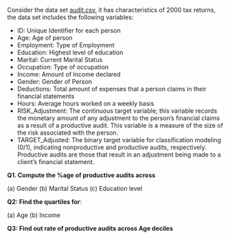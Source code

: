 Consider the data set [audit.csv](https://raw.githubusercontent.com/Gunnvant/PythonForModellers/master/Data/audit.csv), it has characteristics of 2000 tax returns, the data set includes the following variables:
- ID: Unique Identifier for each person
- Age: Age of person
- Employment: Type of Employment
- Education: Highest level of education
- Marital: Current Marital Status
- Occupation: Type of occupation
- Income: Amount of Income declared
- Gender: Gender of Person
- Deductions: Total amount of expenses that a person claims in their financial statements
- Hours: Average hours worked on a weekly basis
- RISK_Adjustment: The continuous target variable; this variable records the monetary amount of any adjustment to the person’s financial claims as a result of a productive audit. This variable is a measure of the size of the risk associated with the person.
- TARGET_Adjusted: The binary target variable for classification modeling (0/1), indicating nonproductive and productive audits, respectively. Productive audits are those that result in an adjustment being made to a client’s financial statement.

**Q1. Compute the %age of productive audits across**

(a) Gender
(b) Marital Status
(c) Education level

**Q2: Find the quartiles for**: 

(a) Age
(b) Income

**Q3: Find out rate of productive audits across Age deciles**
